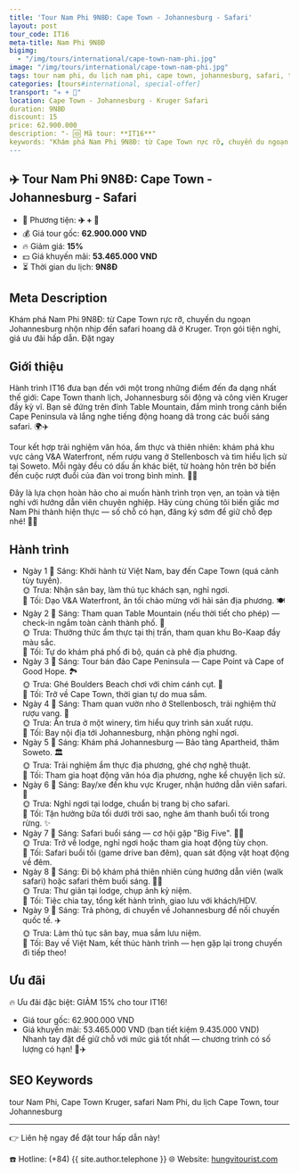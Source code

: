 ```yaml
---
title: 'Tour Nam Phi 9N8Đ: Cape Town - Johannesburg - Safari'
layout: post
tour_code: IT16
meta-title: Nam Phi 9N8Đ
bigimg:
  - "/img/tours/international/cape-town-nam-phi.jpg"
image: "/img/tours/international/cape-town-nam-phi.jpg"
tags: tour nam phi, du lịch nam phi, cape town, johannesburg, safari, tour quốc tế
categories: [tours#international, special-offer]
transport: "✈️ + 🚙"
location: Cape Town - Johannesburg - Kruger Safari
duration: 9N8Đ
discount: 15
price: 62.900.000
description: "- 🆔 Mã tour: **IT16**"
keywords: "Khám phá Nam Phi 9N8Đ: từ Cape Town rực rỡ, chuyến du ngoạn Johannesburg nhộn nhịp đến safari hoang dã ở Kruger. Trọn gói tiện nghi, giá ưu đãi hấp dẫn. Đặt ngay"
---
```


## ✈️ Tour Nam Phi 9N8Đ: Cape Town - Johannesburg - Safari



- 🚗 Phương tiện: **✈️ + 🚙**
- 💰 Giá tour gốc: **62.900.000 VND**
- 🔥 Giảm giá: **15%**
- 💵 Giá khuyến mãi: **53.465.000 VND**
- ⏳ Thời gian du lịch: **9N8Đ**

## Meta Description
Khám phá Nam Phi 9N8Đ: từ Cape Town rực rỡ, chuyến du ngoạn Johannesburg nhộn nhịp đến safari hoang dã ở Kruger. Trọn gói tiện nghi, giá ưu đãi hấp dẫn. Đặt ngay

## Giới thiệu
Hành trình IT16 đưa bạn đến với một trong những điểm đến đa dạng nhất thế giới: Cape Town thanh lịch, Johannesburg sôi động và công viên Kruger đầy kỳ vĩ. Bạn sẽ đứng trên đỉnh Table Mountain, đắm mình trong cảnh biển Cape Peninsula và lắng nghe tiếng động hoang dã trong các buổi sáng safari. 🌍✈️

Tour kết hợp trải nghiệm văn hóa, ẩm thực và thiên nhiên: khám phá khu vực cảng V&A Waterfront, nếm rượu vang ở Stellenbosch và tìm hiểu lịch sử tại Soweto. Mỗi ngày đều có dấu ấn khác biệt, từ hoàng hôn trên bờ biển đến cuộc rượt đuổi của đàn voi trong bình minh. 🍷🐘

Đây là lựa chọn hoàn hảo cho ai muốn hành trình trọn vẹn, an toàn và tiện nghi với hướng dẫn viên chuyên nghiệp. Hãy cùng chúng tôi biến giấc mơ Nam Phi thành hiện thực — số chỗ có hạn, đăng ký sớm để giữ chỗ đẹp nhé! 📩✨

## Hành trình
- Ngày 1
  🌅 Sáng: Khởi hành từ Việt Nam, bay đến Cape Town (quá cảnh tùy tuyến).  
  🌞 Trưa: Nhận sân bay, làm thủ tục khách sạn, nghỉ ngơi.  
  🌙 Tối: Dạo V&A Waterfront, ăn tối chào mừng với hải sản địa phương. 🍽️
- Ngày 2
  🌅 Sáng: Tham quan Table Mountain (nếu thời tiết cho phép) — check-in ngắm toàn cảnh thành phố. 🚠  
  🌞 Trưa: Thưởng thức ẩm thực tại thị trấn, tham quan khu Bo-Kaap đầy màu sắc.  
  🌙 Tối: Tự do khám phá phố đi bộ, quán cà phê địa phương.
- Ngày 3
  🌅 Sáng: Tour bán đảo Cape Peninsula — Cape Point và Cape of Good Hope. 🏞️  
  🌞 Trưa: Ghé Boulders Beach chơi với chim cánh cụt. 🐧  
  🌙 Tối: Trở về Cape Town, thời gian tự do mua sắm.
- Ngày 4
  🌅 Sáng: Tham quan vườn nho ở Stellenbosch, trải nghiệm thử rượu vang. 🍷  
  🌞 Trưa: Ăn trưa ở một winery, tìm hiểu quy trình sản xuất rượu.  
  🌙 Tối: Bay nội địa tới Johannesburg, nhận phòng nghỉ ngơi.
- Ngày 5
  🌅 Sáng: Khám phá Johannesburg — Bảo tàng Apartheid, thăm Soweto. 🏛️  
  🌞 Trưa: Trải nghiệm ẩm thực địa phương, ghé chợ nghệ thuật.  
  🌙 Tối: Tham gia hoạt động văn hóa địa phương, nghe kể chuyện lịch sử.
- Ngày 6
  🌅 Sáng: Bay/xe đến khu vực Kruger, nhận hướng dẫn viên safari. 🚙  
  🌞 Trưa: Nghỉ ngơi tại lodge, chuẩn bị trang bị cho safari.  
  🌙 Tối: Tận hưởng bữa tối dưới trời sao, nghe âm thanh buổi tối trong rừng. ✨
- Ngày 7
  🌅 Sáng: Safari buổi sáng — cơ hội gặp "Big Five". 🦁🐘  
  🌞 Trưa: Trở về lodge, nghỉ ngơi hoặc tham gia hoạt động tùy chọn.  
  🌙 Tối: Safari buổi tối (game drive ban đêm), quan sát động vật hoạt động về đêm.
- Ngày 8
  🌅 Sáng: Đi bộ khám phá thiên nhiên cùng hướng dẫn viên (walk safari) hoặc safari thêm buổi sáng. 🚶‍♂️  
  🌞 Trưa: Thư giãn tại lodge, chụp ảnh kỷ niệm.  
  🌙 Tối: Tiệc chia tay, tổng kết hành trình, giao lưu với khách/HDV.
- Ngày 9
  🌅 Sáng: Trả phòng, di chuyển về Johannesburg để nối chuyến quốc tế. ✈️  
  🌞 Trưa: Làm thủ tục sân bay, mua sắm lưu niệm.  
  🌙 Tối: Bay về Việt Nam, kết thúc hành trình — hẹn gặp lại trong chuyến đi tiếp theo!

## Ưu đãi
🔥 Ưu đãi đặc biệt: GIẢM 15% cho tour IT16!  
- Giá tour gốc: 62.900.000 VND  
- Giá khuyến mãi: 53.465.000 VND (bạn tiết kiệm 9.435.000 VND)  
Nhanh tay đặt để giữ chỗ với mức giá tốt nhất — chương trình có số lượng có hạn! 💸✈️

## SEO Keywords
tour Nam Phi, Cape Town Kruger, safari Nam Phi, du lịch Cape Town, tour Johannesburg

---

👉 Liên hệ ngay để đặt tour hấp dẫn này!

☎️ Hotline: (+84) {{ site.author.telephone }}
🌐 Website: [hungvitourist.com](https://hungvitourist.com)

